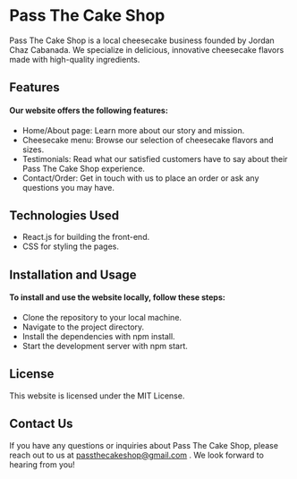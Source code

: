 # Pass The Cake Shop
Pass The Cake Shop is a local cheesecake business founded by Jordan Chaz Cabanada. We specialize in delicious, innovative cheesecake flavors made with high-quality ingredients.

## Features
#### Our website offers the following features:

* Home/About page: Learn more about our story and mission.</br>
* Cheesecake menu: Browse our selection of cheesecake flavors and sizes.</br>
* Testimonials: Read what our satisfied customers have to say about their Pass The Cake Shop experience.</br>
* Contact/Order: Get in touch with us to place an order or ask any questions you may have.</br>

## Technologies Used
* React.js for building the front-end.
* CSS for styling the pages.


## Installation and Usage
#### To install and use the website locally, follow these steps:

* Clone the repository to your local machine.
* Navigate to the project directory.
* Install the dependencies with npm install.
* Start the development server with npm start.

## License
This website is licensed under the MIT License.

## Contact Us
If you have any questions or inquiries about Pass The Cake Shop, please reach out to us at passthecakeshop@gmail.com . We look forward to hearing from you!
